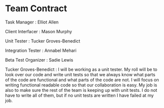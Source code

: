 # Team Contract

Task Manager : Elliot Allen

Client Interfacer : Mason Murphy

Unit Tester : Tucker Groves-Benedict

Integration Tester : Annabel Mehari

Beta Test Organizer : Sadie Lewis


Tucker Groves-Benedict : I will be working as a unit tester. My roll will be to look over our code and write unit tests so that we always know what parts of the 
code are functional and what parts of the code are not. I will focus on writing functional readable code so that our collaboration is easy. My job is also to make sure the rest of the team is keeping up with unit tests. I do not have to write all of them, but if no unit tests are written I have failed at my job.
